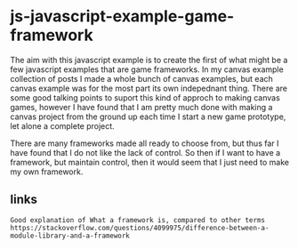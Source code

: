 # js-javascript-example-game-framework

The aim with this javascript example is to create the first of what might be a few javascript examples that are game frameworks. In my canvas example collection of posts I made a whole bunch of canvas examples, but each canvas example was for the most part its own indepednant thing. There are some good talking points to suport this kind of approch to making canvas games, however I have found that I am pretty much done with making a canvas project from the ground up each time I start a new game prototype, let alone a complete project.

There are many frameworks made all ready to choose from, but thus far I have found that I do not like the lack of control. So then if I want to have a framework, but maintain control, then it would seem that I just need to make my own framework.


## links

```
Good explanation of What a framework is, compared to other terms
https://stackoverflow.com/questions/4099975/difference-between-a-module-library-and-a-framework
```